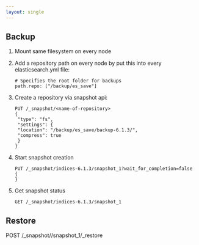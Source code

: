 ```yaml
---
layout: single
---
```


## Backup
1. Mount same filesystem on every node
2. Add a repository path on every node by put this into every elasticsearch.yml file: 
    ```
    # Specifies the root folder for backups
    path.repo: ["/backup/es_save"]
    ```
3. Create a repository via snapshot api:
    ```
    PUT /_snapshot/<name-of-repository>
    {
     "type": "fs",
     "settings": {
     "location": "/backup/es_save/backup-6.1.3/",
     "compress": true
     }
    }
    ```
4. Start snapshot creation
    ```
    PUT /_snapshot/indices-6.1.3/snapshot_1?wait_for_completion=false
    {
    }
    ```

5. Get snapshot status
    ```
    GET /_snapshot/indices-6.1.3/snapshot_1
    ```
## Restore
POST /_snapshot/<name-of-repository>/snapshot_1/_restore
    

